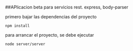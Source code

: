 ##APlicacion beta para servicios rest. express, body-parser

primero bajar las dependencias del proyecto
```
npm install
```

para arrancar el proyecto, se debe ejecutar
```
node server/server
```